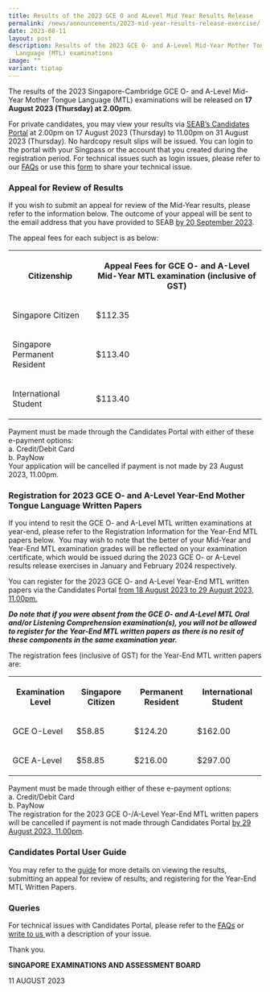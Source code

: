 ```yaml
---
title: Results of the 2023 GCE O and ALevel Mid Year Results Release
permalink: /news/announcements/2023-mid-year-results-release-exercise/
date: 2023-08-11
layout: post
description: Results of the 2023 GCE O- and A-Level Mid-Year Mother Tongue
  Language (MTL) examinations
image: ""
variant: tiptap
---
```

<p>The results of the 2023 Singapore-Cambridge GCE O- and A-Level Mid-Year
Mother Tongue Language (MTL) examinations will be released on <strong>17 August 2023 (Thursday) at 2.00pm</strong>.&nbsp;</p>
<p>For private candidates, you may view your results via <a href="https://myexams.seab.gov.sg/" rel="noopener noreferrer nofollow" target="_blank"><u>SEAB’s Candidates Portal</u></a>&nbsp;at
2.00pm on 17 August 2023 (Thursday) to 11.00pm on 31 August 2023 (Thursday).
No hardcopy result slips will be issued. You can login to the portal with
your Singpass or the account that you created during the registration period.
For technical issues such as login issues, please refer to our <a href="https://www.seab.gov.sg/home/seab-web/faqs/faq" rel="noopener noreferrer nofollow" target="_blank"><u>FAQs</u></a> or
use this <a href="https://form.gov.sg/6221cad04dfe5a0013d73387" rel="noopener noreferrer nofollow" target="_blank"><u>form</u></a> to
share your technical issue.</p>
<h3><strong>Appeal for Review of Results</strong></h3>
<p>If you wish to submit an appeal for review of the Mid-Year results, please
refer to the information below. The outcome of your appeal will be sent
to the email address that you have provided to SEAB <u>by 20 September 2023</u>.</p>
<p>The appeal fees for each subject is as below:</p>
<table style="minWidth: 75px">
<colgroup>
<col>
<col>
<col>
</colgroup>
<tbody>
<tr>
<th rowspan="1" colspan="1">
<p>Citizenship</p>
</th>
<th rowspan="1" colspan="2">
<p>Appeal Fees for GCE O- and A-Level Mid-Year MTL examination (inclusive
of GST)</p>
</th>
</tr>
<tr>
<td rowspan="1" colspan="1">
<p>Singapore Citizen</p>
</td>
<td rowspan="1" colspan="2">
<p>$112.35</p>
</td>
</tr>
<tr>
<td rowspan="1" colspan="1">
<p>Singapore Permanent Resident</p>
</td>
<td rowspan="1" colspan="2">
<p>$113.40</p>
</td>
</tr>
<tr>
<td rowspan="1" colspan="1">
<p>International Student</p>
</td>
<td rowspan="1" colspan="2">
<p>$113.40</p>
</td>
</tr>
</tbody>
</table>
<p>Payment must be made through the Candidates Portal with either of these
e-payment options:
<br>a. Credit/Debit Card
<br>b. PayNow
<br>Your application will be cancelled if payment is not made by 23 August
2023, 11.00pm.</p>
<h3><strong>Registration for 2023 GCE O- and A-Level Year-End Mother Tongue Language Written Papers</strong></h3>
<p>If you intend to resit the GCE O- and A-Level MTL written examinations
at year-end, please refer to the Registration Information for the Year-End
MTL papers below. &nbsp;You may wish to note that the better of your Mid-Year
and Year-End MTL examination grades will be reflected on your examination
certificate, which would be issued during the 2023 GCE O- or A-Level results
release exercises in January and February 2024 respectively.<strong>&nbsp;</strong>
</p>
<p>You can register for the 2023 GCE O- and A-Level Year-End MTL written
papers via the Candidates Portal <u>from 18 August 2023 to 29 August 2023, 11.00pm.</u>
</p>
<p><strong><em>Do note that if you were absent from the GCE O- and A-Level MTL Oral and/or Listening Comprehension examination(s), you will not be allowed to register for the Year-End MTL written papers as there is no resit of these components in the same examination year.<br></em></strong>
</p>
<p>The registration fees (inclusive of GST) for the Year-End MTL written
papers are:</p>
<table style="minWidth: 100px">
<colgroup>
<col>
<col>
<col>
<col>
</colgroup>
<tbody>
<tr>
<th rowspan="1" colspan="1">
<p>Examination Level</p>
</th>
<th rowspan="1" colspan="1">
<p>Singapore Citizen</p>
</th>
<th rowspan="1" colspan="1">
<p>Permanent Resident</p>
</th>
<th rowspan="1" colspan="1">
<p>International Student</p>
</th>
</tr>
<tr>
<td rowspan="1" colspan="1">
<p>GCE O-Level</p>
</td>
<td rowspan="1" colspan="1">
<p>$58.85</p>
</td>
<td rowspan="1" colspan="1">
<p>$124.20</p>
</td>
<td rowspan="1" colspan="1">
<p>$162.00</p>
</td>
</tr>
<tr>
<td rowspan="1" colspan="1">
<p>GCE A-Level</p>
</td>
<td rowspan="1" colspan="1">
<p>$58.85</p>
</td>
<td rowspan="1" colspan="1">
<p>$216.00</p>
</td>
<td rowspan="1" colspan="1">
<p>$297.00</p>
</td>
</tr>
</tbody>
</table>
<p>Payment must be made through either of these e-payment options:
<br>a. Credit/Debit Card
<br>b. PayNow
<br>The registration for the 2023 GCE O-/A-Level Year-End MTL written papers
will be cancelled if payment is not made through Candidates Portal&nbsp;<u>by 29 August 2023,&nbsp;11.00pm</u>.</p>
<h3><strong>Candidates Portal User Guide</strong></h3>
<p>You may refer to the <a href="https://www.seab.gov.sg/docs/default-source/documents/cp_user_guide_private_individuals.pdf" rel="noopener noreferrer nofollow" target="_blank"><u>guide</u></a><strong> </strong>for
more details on viewing the results, submitting an appeal for review of
results, and registering for the Year-End MTL Written Papers.</p>
<h3><strong>Queries</strong></h3>
<p>For technical issues with Candidates Portal, please refer to the <a href="https://www.seab.gov.sg/home/seab-web/faqs/faq" rel="noopener noreferrer nofollow" target="_blank"><u>FAQs</u></a> or
<a href="https://form.gov.sg/6221cad04dfe5a0013d73387" rel="noopener noreferrer nofollow" target="_blank"><u>write to us </u>
</a>with a description of your issue.</p>
<p>Thank you.</p>
<p><strong>SINGAPORE EXAMINATIONS AND ASSESSMENT BOARD</strong>
</p>
<p>11 AUGUST 2023</p>
<p></p>